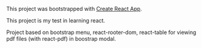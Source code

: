 This project was bootstrapped with [Create React App](https://github.com/facebook/create-react-app).

This project is my test in learning react.

Project based on bootstrap  menu, react-rooter-dom, react-table for viewing pdf files (with react-pdf) in boostrap modal.
